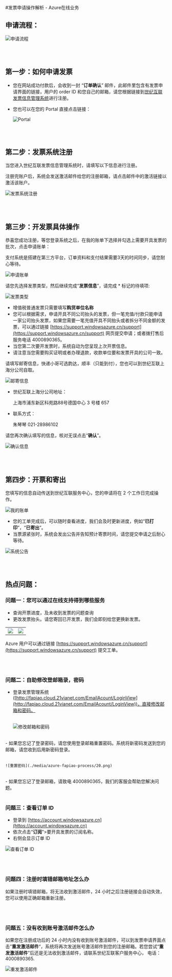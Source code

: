 <properties
	pageTitle="发票申请操作解析 - Azure在线业务 | Azure"
    description="介绍发票申请操作流程及常见问题"
    services=""
    documentationCenter=""
    authors=""
    manager=""
    editor=""
    tags=""/>

<tags ms.service="multiple" ms.date="" wacn.date="11/10/2016" wacn.lang="cn"/>

#发票申请操作解析 - Azure在线业务

## 申请流程：
![申请流程](./media/azure-fapiao-process/01.PNG)

<br />
<br />

## 第一步：如何申请发票

- 您在网站成功付款后，会收到一封 “**订单确认**” 邮件，此邮件里包含有发票申请界面的链接，用户的 order ID 和您自己的邮箱，请您根据链接到[世纪互联发票信息管理系统](http://fapiao.cloud.21vianet.com/EmailAcount/Register)进行注册。

- 您也可以在您的 Portal 直接点击链接：

	![Portal](./media/azure-fapiao-process/02.png)

<br />
<br />

## 第二步：发票系统注册

当您进入世纪互联发票信息管理系统时，请填写以下信息进行注册。

注册完账户后，系统会发送激活邮件给您的注册邮箱，请点击邮件中的激活链接以激活该账户。

![发票系统注册](./media/azure-fapiao-process/03.png)

<br />
<br />

## 第三步：开发票具体操作

恭喜您成功注册，等您登录系统之后，在我的账单下选择并勾选上需要开具发票的批次，点击申请账单：

支付系统是搭建在第三方平台，订单资料和支付结果需要3天的时间同步，请您耐心等待。
	
![申请账单](./media/azure-fapiao-process/04.png)

请您先选择发票类型，然后继续完成“**发票信息**”，请完成 * 标记的待填项:

![发票类型](./media/azure-fapiao-process/05.png)

- 增值税普通发票只需要填写**购货单位名称**
- 您可以根据需求，申请开具不同公司抬头的发票，但一笔充值/付款只能申请一家公司抬头发票，如果您需要一笔充值开具不同抬头或者拆分不同金额的发票，可以通过链接 [https://support.windowsazure.cn/support](https://support.windowsazure.cn/support) 网页提交申请；或者拨打售后服务电话 4000890365。
- 当您第二次要开发票时，系统自动为您呈现上次开票信息。
- 请注意当您需要购买证明或者办理退款，收款单位要和发票开具的公司一致。

请填写邮寄信息，快递小哥可选韵达，顺丰（只能到付），您也可以到世纪互联上海分公司自取。

![邮寄信息](./media/azure-fapiao-process/06.png)

- 世纪互联上海分公司地址： 

	上海市浦东新区科苑路88号德国中心 3 号楼 657

- 联系方式： 

	朱琴琴    021-28986102

请您再次确认填写的信息，核对无误点击“**确认**”。

![确认信息](./media/azure-fapiao-process/07.png)

<br />
<br />

## 第四步：开票和寄出

您填写的信息自动传送到世纪互联服务中心，您的申请将在 2 个工作日完成操作。

![我的账单](./media/azure-fapiao-process/08.png)

- 您的工单完成后，可以随时查看进度，我们会及时更新进度，例如“**已打印**”，“**已寄出**”。
- 当票源紧张时，系统会发出公告并告知预计寄票时间，请您提交申请之后耐心等待。

![系统公告](./media/azure-fapiao-process/09.png)

<br />
<br />

## 热点问题：

### 问题一：您可以通过在线支持得到哪些服务

- 查询开票进度，及未收到发票的问题查询
- 更改发票抬头。请您寄回已开发票，我们会即刻给您更换新发票。

<table width="100%" border="0" cellspacing="0" cellpadding="0" style="table-layout:fixed;">
  <tr>
    <td><img src="./media/azure-fapiao-process/10.png" /></td>
	<td><img src="./media/azure-fapiao-process/11.png" /></td>
  </tr>
</table>

Azure 用户可以通过链接 [https://support.windowsazure.cn/support](https://support.windowsazure.cn/support) 提交工单。

<br />
<br />

### 问题二：自助修改登邮箱录，密码

- 登录发票管理系统 ([http://fapiao.cloud.21vianet.com/EmailAcount/LoginView](http://fapiao.cloud.21vianet.com/EmailAcount/LoginView))，直接修改邮箱和密码。
<br /><br />

	![修改邮箱和密码](./media/azure-fapiao-process/12.png)
<br />
- 如果您忘记了登录密码，请您使用登录邮箱重置密码。系统将新密码发送到您的邮箱，请您收到后用新密码登录。
<br /><br />

	![重置密码](./media/azure-fapiao-process/20.png)

<br />
- 如果您忘记了登录邮箱，请致电 4000890365，我们的客服会帮助您解决问题。

<br />
<br />

### 问题三：查看订单 ID

- 登录到 [https://account.windowsazure.cn](https://account.windowsazure.cn)
- 依次点击“**订阅**”>要开具发票的订阅名称。
- 右侧会显示订单 ID

![查看订单 ID](./media/azure-fapiao-process/17.png)

<br />
<br />

### 问题四：注册时填错邮箱地址怎么办

如果注册时填错邮箱，将无法收到激活邮件，24 小时之后注册链接会自动失效，您可以使用正确邮箱重新注册。

<br />
<br />

### 问题五：没有收到账号激活邮件怎么办

如果您在注册成功后的 24 小时内没有收到账号激活邮件，可以到发票申请界面点击”**重发激活邮件**“，系统将再次发送账号激活邮件到您的注册邮箱。若您尝试“**重发激活邮件**”后还是无法收到激活邮件，请联系世纪互联客户服务中心， 电话：4000890365. 

![重发激活邮件](./media/azure-fapiao-process/18.png)

